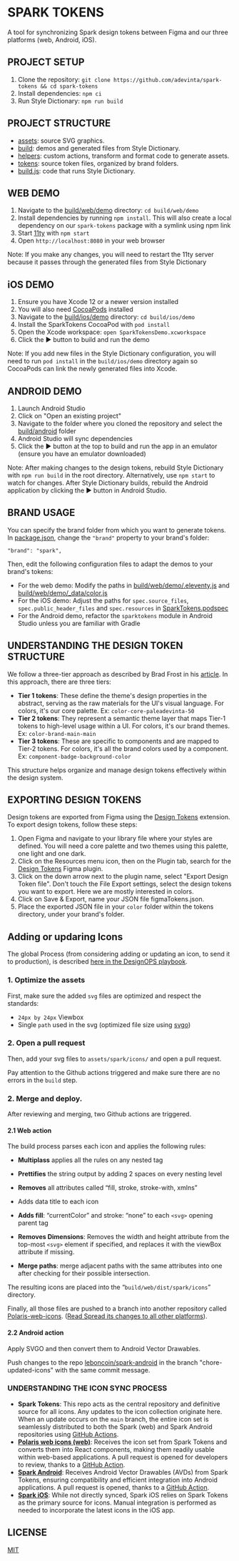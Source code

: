 # SPARK TOKENS

A tool for synchronizing Spark design tokens between Figma and our three platforms (web, Android, iOS).

## PROJECT SETUP

1. Clone the repository: `git clone https://github.com/adevinta/spark-tokens && cd spark-tokens`
2. Install dependencies: `npm ci`
3. Run Style Dictionary: `npm run build`

## PROJECT STRUCTURE

- [assets](assets): source SVG graphics.
- [build](build): demos and generated files from Style Dictionary.
- [helpers](helpers): custom actions, transform and format code to generate assets.
- [tokens](tokens): source token files, organized by brand folders.
- [build.js](build.js): code that runs Style Dictionary.

## WEB DEMO

1. Navigate to the [build/web/demo](build/web/demo) directory: `cd build/web/demo`
2. Install dependencies by running `npm install`. This will also create a local dependency on our `spark-tokens` package with a symlink using npm link
3. Start [11ty](https://www.11ty.dev/) with `npm start`
4. Open `http://localhost:8080` in your web browser

Note: If you make any changes, you will need to restart the 11ty server because it passes through the generated files from Style Dictionary

## iOS DEMO

1. Ensure you have Xcode 12 or a newer version installed
2. You will also need [CocoaPods](https://cocoapods.org/) installed
3. Navigate to the [build/ios/demo](build/ios/demo) directory: `cd build/ios/demo`
4. Install the SparkTokens CocoaPod with `pod install`
5. Open the Xcode workspace: `open SparkTokensDemo.xcworkspace`
6. Click the ▶️ button to build and run the demo

Note: If you add new files in the Style Dictionary configuration, you will need to run `pod install` in the `build/ios/demo` directory again so CocoaPods can link the newly generated files into Xcode.

## ANDROID DEMO

1. Launch Android Studio
2. Click on "Open an existing project"
3. Navigate to the folder where you cloned the repository and select the [build/android](build/android) folder
4. Android Studio will sync dependencies
5. Click the ▶️ button at the top to build and run the app in an emulator (ensure you have an emulator downloaded)

Note: After making changes to the design tokens, rebuild Style Dictionary with `npm run build` in the root directory. Alternatively, use `npm start` to watch for changes. After Style Dictionary builds, rebuild the Android application by clicking the ▶️ button in Android Studio.

## BRAND USAGE

You can specify the brand folder from which you want to generate tokens. In [package.json](package.json), change the `"brand"` property to your brand's folder:

```
"brand": "spark",
```

Then, edit the following configuration files to adapt the demos to your brand's tokens:

- For the web demo: Modify the paths in [build/web/demo/.eleventy.js](build/web/demo/.eleventy.js) and [build/web/demo/\_data/color.js](/build/web/demo/_data/color.js)
- For the iOS demo: Adjust the paths for `spec.source_files`, `spec.public_header_files` and `spec.resources` in [SparkTokens.podspec](SparkTokens.podspec)
- For the Android demo, refactor the `sparktokens` module in Android Studio unless you are familiar with Gradle

## UNDERSTANDING THE DESIGN TOKEN STRUCTURE

We follow a three-tier approach as described by Brad Frost in his [article](https://bradfrost.com/blog/post/the-many-faces-of-themeable-design-systems/). In this approach, there are three tiers:

- **Tier 1 tokens**: These define the theme's design properties in the abstract, serving as the raw materials for the UI's visual language. For colors, it's our core palette. Ex: `color-core-paleadevinta-50`
- **Tier 2 tokens**: They represent a semantic theme layer that maps Tier-1 tokens to high-level usage within a UI. For colors, it's our brand themes. Ex: `color-brand-main-main`
- **Tier 3 tokens**: These are specific to components and are mapped to Tier-2 tokens. For colors, it's all the brand colors used by a component. Ex: `component-badge-background-color`

This structure helps organize and manage design tokens effectively within the design system.

## EXPORTING DESIGN TOKENS

Design tokens are exported from Figma using the [Design Tokens](https://www.figma.com/community/plugin/888356646278934516/Design-Tokens) extension. To export design tokens, follow these steps:

1. Open Figma and navigate to your library file where your styles are defined. You will need a core palette and two themes using this palette, one light and one dark.
2. Click on the Resources menu icon, then on the Plugin tab, search for the [Design Tokens](https://www.figma.com/community/plugin/888356646278934516/Design-Tokens) Figma plugin.
3. Click on the down arrow next to the plugin name, select "Export Design Token file". Don't touch the File Export settings, select the design tokens you want to export. Here we are mostly interested in colors.
4. Click on Save & Export, name your JSON file figmaTokens.json.
5. Place the exported JSON file in your `color` folder within the tokens directory, under your brand's folder.

## Adding or updaring Icons

The global Process (from considering adding or updating an icon, to send it to production), is described [here in the DesignOPS playbook](https://playbook.mpi-internal.com/2c2e9ba82/p/258b11-icons).

### 1. Optimize the assets

First, make sure the added `svg` files are optimized and respect the standards:
- `24px by 24px` Viewbox
- Single `path` used in the svg (optimized file size using [svgo](https://github.com/svg/svgo))

### 2. Open a pull request

Then, add your svg files to `assets/spark/icons/` and open a pull request.

Pay attention to the Github actions triggered and make sure there are no errors in the `build` step.

### 2. Merge and deploy.

After reviewing and merging, two Github actions are triggered.

#### 2.1 Web action

The build process parses each icon and applies the following rules:

- **Multiplass** applies all the rules on any nested tag

- **Prettifies** the string output by adding 2 spaces on every nesting level

- **Removes** all attributes called “fill, stroke, stroke-with, xmlns”

- Adds data title to each icon

- **Adds fill**: “currentColor” and stroke: “none” to each `<svg>` opening parent tag

- **Removes Dimensions**: Removes the width and height attribute from the top-most `<svg>` element if specified, and replaces it with the viewBox attribute if missing.

- **Merge paths**: merge adjacent paths with the same attributes into one after checking for their possible intersection.

The resulting icons are placed into the “`build/web/dist/spark/icons`” directory.

Finally, all those files are pushed to a branch into another repository called [Polaris-web-icons](https://github.com/adevinta/polaris-web-icons). ([Read Spread its changes to all other platforms](https://zeroheight.com/2c2e9ba82/p/898a87-icons/t/335afd)).

#### 2.2 Android action

Apply SVGO and then convert them to Android Vector Drawables.

Push changes to the repo [leboncoin/spark-android](https://github.com/leboncoin/spark-android/) in the branch "chore-updated-icons" with the same commit message.

### UNDERSTANDING THE ICON SYNC PROCESS

- **Spark Tokens**: This repo acts as the central repository and definitive source for all icons. Any updates to the icon collection originate here. When an update occurs on the `main` branch, the entire icon set is seamlessly distributed to both the Spark (web) and Spark Android repositories using [GitHub Actions](.github/workflows/).
- [**Polaris web icons (web)**](https://github.com/adevinta/polaris-web-icons): Receives the icon set from Spark Tokens and converts them into React components, making them readily usable within web-based applications. A pull request is opened for developers to review, thanks to a [GitHub Action](https://github.com/adevinta/polaris-web-icons/blob/main/.github/workflows/pr-icon-update.yml).
- [**Spark Android**](https://github.com/leboncoin/spark-android): Receives Android Vector Drawables (AVDs) from Spark Tokens, ensuring compatibility and efficient integration into Android applications. A pull request is opened, thanks to a [GitHub Action](https://github.com/leboncoin/spark-android/blob/main/.github/workflows/pr-icon-updates.yml).
- [**Spark iOS**](https://github.com/adevinta/spark-ios): While not directly synced, Spark iOS relies on Spark Tokens as the primary source for icons. Manual integration is performed as needed to incorporate the latest icons in the iOS app.

## LICENSE

[MIT](LICENSE)
